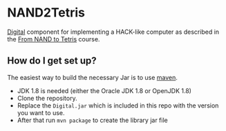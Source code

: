 # NAND2Tetris #

[Digital](https://github.com/hneemann/Digital/) component for implementing a
HACK-like computer as described in the [From NAND to Tetris](http://nand2tetris.org) course.

## How do I get set up? ##

The easiest way to build the necessary Jar is to use [maven](https://maven.apache.org/).

* JDK 1.8 is needed (either the Oracle JDK 1.8 or OpenJDK 1.8)
* Clone the repository.
* Replace the `Digital.jar` which is included in this repo with the version you want to use.
* After that run `mvn package` to create the library jar file
